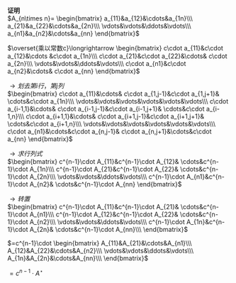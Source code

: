 **证明**  
$A_{n\times n}=  
\begin{bmatrix}  
a_{11}&a_{12}&\cdots&a_{1n}\\\  
a_{21}&a_{22}&\cdots&a_{2n}\\\  
\vdots&\vdots&\ddots&\vdots\\\  
a_{n1}&a_{n2}&\cdots&a_{nn}  
\end{bmatrix}$  
  
$\overset{乘以常数c}\longrightarrow  
\begin{bmatrix}  
c\cdot a_{11}&c\cdot a_{12}&\cdots  
&c\cdot a_{1n}\\\  
c\cdot a_{21}&c\cdot a_{22}&\cdots&  
c\cdot a_{2n}\\\  
\vdots&\vdots&\ddots&\vdots\\\  
c\cdot a_{n1}&c\cdot a_{n2}&\cdots&  
c\cdot a_{nn}  
\end{bmatrix}$  
  
$\longrightarrow 划去第i行，第j列$  
$\begin{bmatrix}  
c\cdot a_{11}&\cdots&  
c\cdot a_{1,j-1}&c\cdot a_{1,j+1}&  
\cdots&c\cdot a_{1n}\\\  
\vdots&\vdots&\vdots&\vdots&\vdots&\vdots\\\  
c\cdot a_{i-1,1}&\cdots&  
c\cdot a_{i-1,j-1}&c\cdot a_{i-1,j+1}&  
\cdots&c\cdot a_{i-1,n}\\\  
c\cdot a_{i+1,1}&\cdots&  
c\cdot a_{i+1,j-1}&c\cdot a_{i+1,j+1}&  
\cdots&c\cdot a_{i+1,n}\\\  
\vdots&\vdots&\vdots&\vdots&\vdots&\vdots\\\  
c\cdot a_{n1}&\cdots&c\cdot a_{n,j-1}&  
c\cdot a_{n,j+1}&\cdots&c\cdot a_{nn}  
\end{bmatrix}$  
  
$\longrightarrow 求行列式$  
$\begin{bmatrix}  
c^{n-1}\cdot A_{11}&c^{n-1}\cdot A_{12}&  
\cdots&c^{n-1}\cdot A_{1n}\\\  
c^{n-1}\cdot A_{21}&c^{n-1}\cdot A_{22}&  
\cdots&c^{n-1}\cdot A_{2n}\\\  
\vdots&\vdots&\ddots&\vdots\\\  
c^{n-1}\cdot A_{n1}&c^{n-1}\cdot A_{n2}&  
\cdots&c^{n-1}\cdot A_{nn}  
\end{bmatrix}$  
  
$\longrightarrow 转置$  
$\begin{bmatrix}  
c^{n-1}\cdot A_{11}&c^{n-1}\cdot A_{21}&  
\cdots&c^{n-1}\cdot A_{n1}\\\  
c^{n-1}\cdot A_{12}&c^{n-1}\cdot A_{22}&  
\cdots&c^{n-1}\cdot A_{n2}\\\  
\vdots&\vdots&\ddots&\vdots\\\  
c^{n-1}\cdot A_{1n}&c^{n-1}\cdot A_{2n}&  
\cdots&c^{n-1}\cdot A_{nn}\\\  
\end{bmatrix}$  
  
$=c^{n-1}\cdot \begin{bmatrix}  
A_{11}&A_{21}&\cdots&A_{n1}\\\  
A_{12}&A_{22}&\cdots&A_{n2}\\\  
\vdots&\vdots&\ddots&\vdots\\\  
A_{1n}&A_{2n}&\cdots&A_{nn}\\\  
\end{bmatrix}$  
  
$=c^{n-1}\cdot A^\star$  
